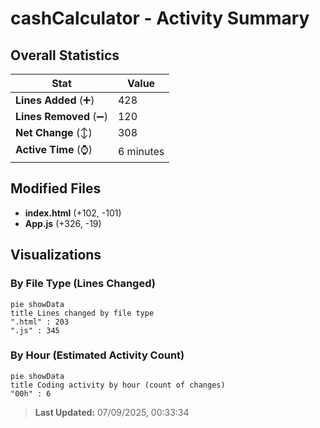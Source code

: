 # cashCalculator - Activity Summary 

## Overall Statistics

| Stat                   | Value                                                             |
| ---------------------- | ----------------------------------------------------------------- |
| **Lines Added** (➕)   | 428                                          |
| **Lines Removed** (➖) | 120                                        |
| **Net Change** (↕)    | 308                |
| **Active Time** (⌚)   | 6 minutes |


## Modified Files
- **index.html** (+102, -101)
- **App.js** (+326, -19)

## Visualizations

### By File Type (Lines Changed)

```mermaid
pie showData
title Lines changed by file type
".html" : 203
".js" : 345
```

### By Hour (Estimated Activity Count)

```mermaid
pie showData
title Coding activity by hour (count of changes)
"00h" : 6
```


> **Last Updated:** 07/09/2025, 00:33:34